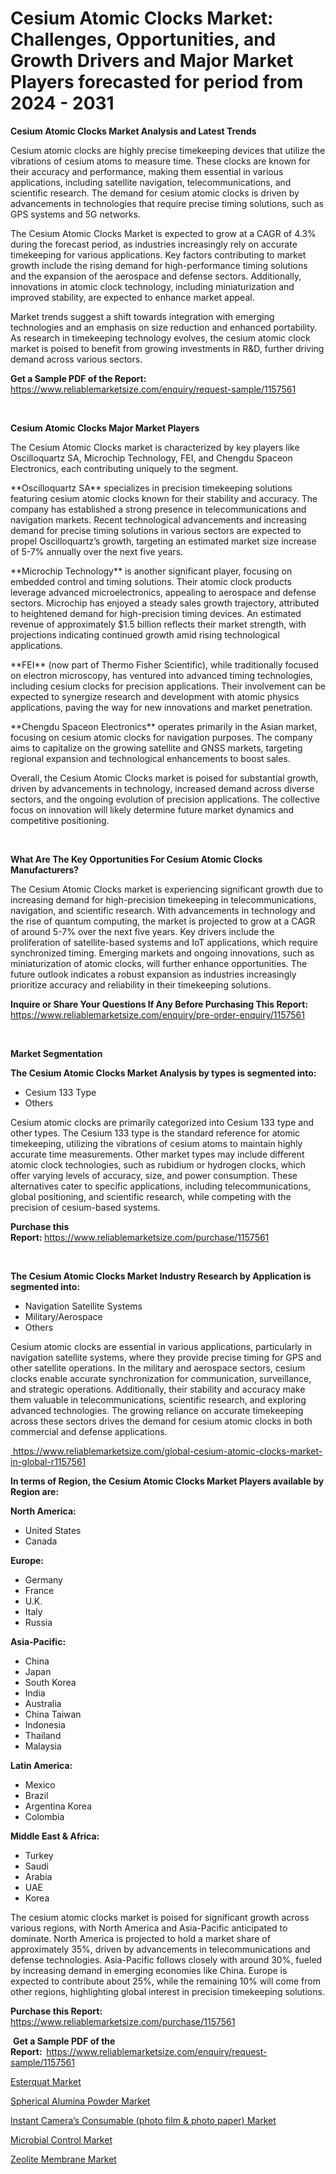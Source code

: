 <p><h1>Cesium Atomic Clocks Market: Challenges, Opportunities, and Growth Drivers and Major Market Players forecasted for period from 2024 - 2031</h1></p><p><strong>Cesium Atomic Clocks Market Analysis and Latest Trends</strong></p>
<p><p>Cesium atomic clocks are highly precise timekeeping devices that utilize the vibrations of cesium atoms to measure time. These clocks are known for their accuracy and performance, making them essential in various applications, including satellite navigation, telecommunications, and scientific research. The demand for cesium atomic clocks is driven by advancements in technologies that require precise timing solutions, such as GPS systems and 5G networks.</p><p>The Cesium Atomic Clocks Market is expected to grow at a CAGR of 4.3% during the forecast period, as industries increasingly rely on accurate timekeeping for various applications. Key factors contributing to market growth include the rising demand for high-performance timing solutions and the expansion of the aerospace and defense sectors. Additionally, innovations in atomic clock technology, including miniaturization and improved stability, are expected to enhance market appeal.</p><p>Market trends suggest a shift towards integration with emerging technologies and an emphasis on size reduction and enhanced portability. As research in timekeeping technology evolves, the cesium atomic clock market is poised to benefit from growing investments in R&D, further driving demand across various sectors.</p></p>
<p><strong>Get a Sample PDF of the Report:&nbsp;</strong> <a href="https://www.reliablemarketsize.com/enquiry/request-sample/1157561?utm_campaign=1779&utm_medium=2&utm_source=Github&utm_content=ia&utm_term=29102024&utm_id=cesium-atomic-clocks">https://www.reliablemarketsize.com/enquiry/request-sample/1157561</a></p>
<p>&nbsp;</p>
<p><strong>Cesium Atomic Clocks Major Market Players</strong></p>
<p><p>The Cesium Atomic Clocks market is characterized by key players like Oscilloquartz SA, Microchip Technology, FEI, and Chengdu Spaceon Electronics, each contributing uniquely to the segment. </p><p>**Oscilloquartz SA** specializes in precision timekeeping solutions featuring cesium atomic clocks known for their stability and accuracy. The company has established a strong presence in telecommunications and navigation markets. Recent technological advancements and increasing demand for precise timing solutions in various sectors are expected to propel Oscilloquartz’s growth, targeting an estimated market size increase of 5-7% annually over the next five years.</p><p>**Microchip Technology** is another significant player, focusing on embedded control and timing solutions. Their atomic clock products leverage advanced microelectronics, appealing to aerospace and defense sectors. Microchip has enjoyed a steady sales growth trajectory, attributed to heightened demand for high-precision timing devices. An estimated revenue of approximately $1.5 billion reflects their market strength, with projections indicating continued growth amid rising technological applications.</p><p>**FEI** (now part of Thermo Fisher Scientific), while traditionally focused on electron microscopy, has ventured into advanced timing technologies, including cesium clocks for precision applications. Their involvement can be expected to synergize research and development with atomic physics applications, paving the way for new innovations and market penetration.</p><p>**Chengdu Spaceon Electronics** operates primarily in the Asian market, focusing on cesium atomic clocks for navigation purposes. The company aims to capitalize on the growing satellite and GNSS markets, targeting regional expansion and technological enhancements to boost sales. </p><p>Overall, the Cesium Atomic Clocks market is poised for substantial growth, driven by advancements in technology, increased demand across diverse sectors, and the ongoing evolution of precision applications. The collective focus on innovation will likely determine future market dynamics and competitive positioning.</p></p>
<p>&nbsp;</p>
<p><strong>What Are The Key Opportunities For Cesium Atomic Clocks Manufacturers?</strong></p>
<p><p>The Cesium Atomic Clocks market is experiencing significant growth due to increasing demand for high-precision timekeeping in telecommunications, navigation, and scientific research. With advancements in technology and the rise of quantum computing, the market is projected to grow at a CAGR of around 5-7% over the next five years. Key drivers include the proliferation of satellite-based systems and IoT applications, which require synchronized timing. Emerging markets and ongoing innovations, such as miniaturization of atomic clocks, will further enhance opportunities. The future outlook indicates a robust expansion as industries increasingly prioritize accuracy and reliability in their timekeeping solutions.</p></p>
<p><strong>Inquire or Share Your Questions If Any Before Purchasing This Report:</strong> <a href="https://www.reliablemarketsize.com/enquiry/pre-order-enquiry/1157561?utm_campaign=1779&utm_medium=2&utm_source=Github&utm_content=ia&utm_term=29102024&utm_id=cesium-atomic-clocks">https://www.reliablemarketsize.com/enquiry/pre-order-enquiry/1157561</a></p>
<p>&nbsp;</p>
<p><strong>Market Segmentation</strong></p>
<p><strong>The Cesium Atomic Clocks Market Analysis by types is segmented into:</strong></p>
<p><ul><li>Cesium 133 Type</li><li>Others</li></ul></p>
<p><p>Cesium atomic clocks are primarily categorized into Cesium 133 type and other types. The Cesium 133 type is the standard reference for atomic timekeeping, utilizing the vibrations of cesium atoms to maintain highly accurate time measurements. Other market types may include different atomic clock technologies, such as rubidium or hydrogen clocks, which offer varying levels of accuracy, size, and power consumption. These alternatives cater to specific applications, including telecommunications, global positioning, and scientific research, while competing with the precision of cesium-based systems.</p></p>
<p><strong>Purchase this Report:&nbsp;</strong><a href="https://www.reliablemarketsize.com/purchase/1157561?utm_campaign=1779&utm_medium=2&utm_source=Github&utm_content=ia&utm_term=29102024&utm_id=cesium-atomic-clocks">https://www.reliablemarketsize.com/purchase/1157561</a></p>
<p>&nbsp;</p>
<p><strong>The Cesium Atomic Clocks Market Industry Research by Application is segmented into:</strong></p>
<p><ul><li>Navigation Satellite Systems</li><li>Military/Aerospace</li><li>Others</li></ul></p>
<p><p>Cesium atomic clocks are essential in various applications, particularly in navigation satellite systems, where they provide precise timing for GPS and other satellite operations. In the military and aerospace sectors, cesium clocks enable accurate synchronization for communication, surveillance, and strategic operations. Additionally, their stability and accuracy make them valuable in telecommunications, scientific research, and exploring advanced technologies. The growing reliance on accurate timekeeping across these sectors drives the demand for cesium atomic clocks in both commercial and defense applications.</p></p>
<p><a href="https://www.reliablemarketsize.com/global-cesium-atomic-clocks-market-in-global-r1157561?utm_campaign=1779&utm_medium=2&utm_source=Github&utm_content=ia&utm_term=29102024&utm_id=cesium-atomic-clocks">&nbsp;https://www.reliablemarketsize.com/global-cesium-atomic-clocks-market-in-global-r1157561</a></p>
<p><strong>In terms of Region, the Cesium Atomic Clocks Market Players available by Region are:</strong></p>
<p>
    <p> <strong> North America: </strong>
        <ul>
            <li>United States</li>
            <li>Canada</li>
        </ul>
        </p> 
    <p> <strong> Europe: </strong>
        <ul>
            <li>Germany</li>
            <li>France</li>
            <li>U.K.</li>
            <li>Italy</li>
            <li>Russia</li>
        </ul>
        </p> 
    <p> <strong> Asia-Pacific: </strong>
        <ul>
            <li>China</li>
            <li>Japan</li>
            <li>South Korea</li>
            <li>India</li>
            <li>Australia</li>
            <li>China Taiwan</li>
            <li>Indonesia</li>
            <li>Thailand</li>
            <li>Malaysia</li>
        </ul>
        </p> 
    <p> <strong> Latin America: </strong>
        <ul>
            <li>Mexico</li>
            <li>Brazil</li>
            <li>Argentina Korea</li>
            <li>Colombia</li>
        </ul>
        </p> 
    <p> <strong> Middle East & Africa: </strong>
        <ul>
            <li>Turkey</li>
            <li>Saudi</li>
            <li>Arabia</li>
            <li>UAE</li>
            <li>Korea</li>
        </ul>
    </p>
    </p>
<p><p>The cesium atomic clocks market is poised for significant growth across various regions, with North America and Asia-Pacific anticipated to dominate. North America is projected to hold a market share of approximately 35%, driven by advancements in telecommunications and defense technologies. Asia-Pacific follows closely with around 30%, fueled by increasing demand in emerging economies like China. Europe is expected to contribute about 25%, while the remaining 10% will come from other regions, highlighting global interest in precision timekeeping solutions.</p></p>
<p><strong>Purchase this Report: </strong><a href="https://www.reliablemarketsize.com/purchase/1157561?utm_campaign=1779&utm_medium=2&utm_source=Github&utm_content=ia&utm_term=29102024&utm_id=cesium-atomic-clocks">https://www.reliablemarketsize.com/purchase/1157561</a></p>
<p>&nbsp;<strong>Get a Sample PDF of the Report:&nbsp;&nbsp;</strong><a href="https://www.reliablemarketsize.com/enquiry/request-sample/1157561?utm_campaign=1779&utm_medium=2&utm_source=Github&utm_content=ia&utm_term=29102024&utm_id=cesium-atomic-clocks">https://www.reliablemarketsize.com/enquiry/request-sample/1157561</a></p>
<p><strong></strong></p>
<p><p><a href="https://www.linkedin.com/pulse/esterquat-market-dynamics-application-types-emerging-trends-rup4c?utm_campaign=1779&utm_medium=2&utm_source=Github&utm_content=ia&utm_term=29102024&utm_id=cesium-atomic-clocks">Esterquat Market</a></p><p><a href="https://www.linkedin.com/pulse/spherical-alumina-powder-industry-resonance-108-amplification-across-axauc?utm_campaign=1779&utm_medium=2&utm_source=Github&utm_content=ia&utm_term=29102024&utm_id=cesium-atomic-clocks">Spherical Alumina Powder Market</a></p><p><a href="https://github.com/SanjidaMahmud54/Market-Research-Report-List-1/blob/main/instant-cameras-consumable-photo-film-photo-paper-market.md?utm_campaign=1779&utm_medium=2&utm_source=Github&utm_content=ia&utm_term=29102024&utm_id=cesium-atomic-clocks">Instant Camera’s Consumable (photo film & photo paper) Market</a></p><p><a href="https://www.linkedin.com/pulse/microbial-control-industry-sector-new-technologies-market-impact-gnvvc?utm_campaign=1779&utm_medium=2&utm_source=Github&utm_content=ia&utm_term=29102024&utm_id=cesium-atomic-clocks">Microbial Control Market</a></p><p><a href="https://www.linkedin.com/pulse/influencing-factors-zeolite-membrane-market-insights-growth-bs8vc?utm_campaign=1779&utm_medium=2&utm_source=Github&utm_content=ia&utm_term=29102024&utm_id=cesium-atomic-clocks">Zeolite Membrane Market</a></p></p>